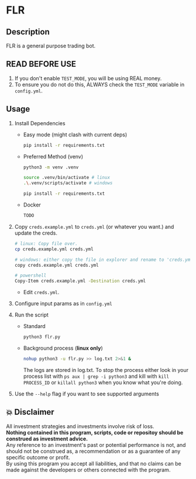 # FLR

## Description
FLR is a general purpose trading bot.

## READ BEFORE USE
1. If you don't enable `TEST_MODE`, you will be using REAL money.
2. To ensure you do not do this, ALWAYS check the `TEST_MODE` variable in `config.yml`.

## Usage

1. Install Dependencies
    - Easy mode (might clash with current deps)
        ```sh
        pip install -r requirements.txt
        ```
    - Preferred Method (venv)
        ```sh
        python3 -m venv .venv
      
        source .venv/bin/activate # linux
        .\.venv/scripts/activate # windows
    
        pip install -r requirements.txt
        ```
    
    - Docker
        ```sh
        TODO
        ```


2. Copy `creds.example.yml` to `creds.yml` (or whatever you want.) and update the creds.

    ```sh
    # linux: Copy file over.
    cp creds.example.yml creds.yml

    # windows: either copy the file in explorer and rename to 'creds.yml' or use
    copy creds.example.yml creds.yml
    
    # powershell
    Copy-Item creds.example.yml -Destination creds.yml
    ```
    
    - Edit `creds.yml`.
    


3. Configure input params as in `config.yml`
     

4. Run the script
    - Standard 
        ```sh
        python3 flr.py
        ```
    - Background process (**linux only**)
        ```sh
        nohup python3 -u flr.py >> log.txt 2>&1 &
        ```
        The logs are stored in log.txt. To stop the process either look in your process list with `ps aux | grep -i python3` and kill with `kill PROCESS_ID` or `killall python3` when you know what you're doing.


5. Use the `--help` flag if you want to see supported arguments

## 💥 Disclaimer

All investment strategies and investments involve risk of loss. <br>
**Nothing contained in this program, scripts, code or repositoy should be construed as investment advice.** <br>
Any reference to an investment's past or potential performance is not, 
and should not be construed as, a recommendation or as a guarantee of 
any specific outcome or profit. <br>
By using this program you accept all liabilities, and that no claims can be made against the developers or others connected with the program.
